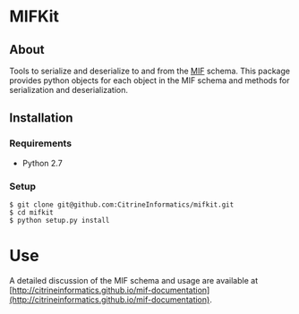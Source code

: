 # MIFKit

## About

Tools to serialize and deserialize to and from the [MIF](http://citrineinformatics.github.io/mif-documentation) schema. This package provides python objects for each object in the MIF schema and methods for serialization and deserialization.

## Installation

### Requirements

* Python 2.7

### Setup

```shell
$ git clone git@github.com:CitrineInformatics/mifkit.git
$ cd mifkit
$ python setup.py install
```

# Use

A detailed discussion of the MIF schema and usage are available at [http://citrineinformatics.github.io/mif-documentation](http://citrineinformatics.github.io/mif-documentation).
